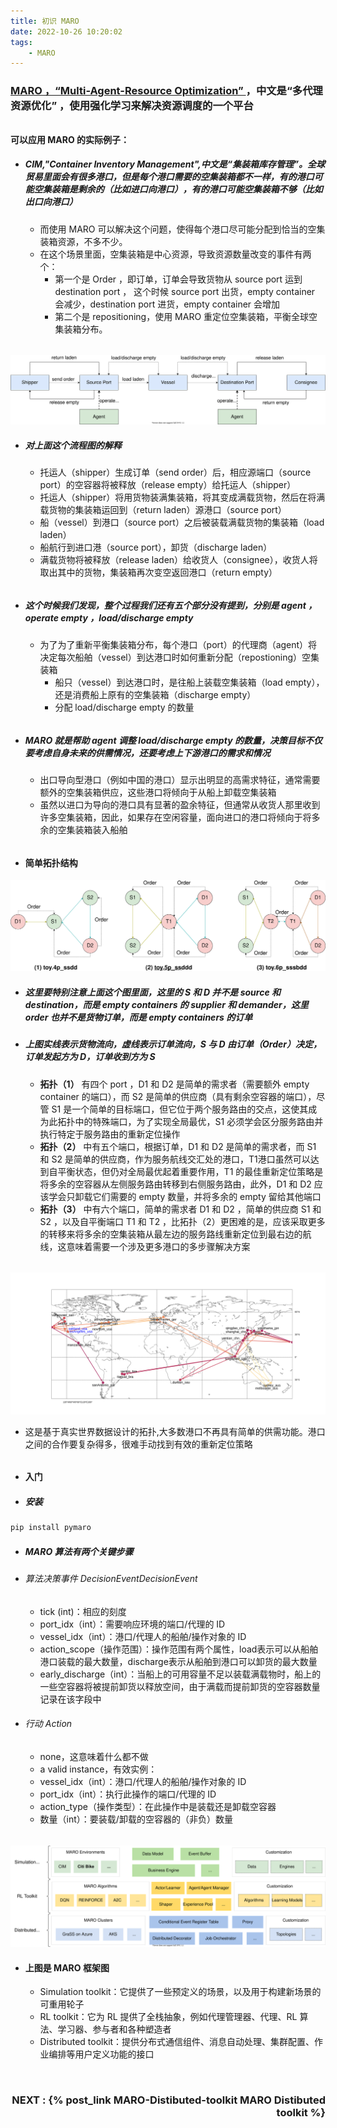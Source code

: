 ```yaml
---
title: 初识 MARO
date: 2022-10-26 10:20:02
tags:
	- MARO
---
```

### [MARO ，“Multi-Agent-Resource Optimization” ](https://github.com/microsoft/maro)<!--more-->，中文是“多代理资源优化” ，使用强化学习来解决资源调度的一个平台
######
#### 可以应用 MARO 的实际例子：

- ##### CIM,"Container Inventory Management",中文是“集装箱库存管理”。全球贸易里面会有很多港口，但是每个港口需要的空集装箱都不一样，有的港口可能空集装箱是剩余的（比如进口向港口），有的港口可能空集装箱不够（比如出口向港口）
	- 而使用 MARO 可以解决这个问题，使得每个港口尽可能分配到恰当的空集装箱资源，不多不少。
	- 在这个场景里面，空集装箱是中心资源，导致资源数量改变的事件有两个：
		- 第一个是 Order ，即订单，订单会导致货物从 source port 运到 destination port ， 这个时候 source port 出货，empty container 会减少，destination port 进货，empty container 会增加
		- 第二个是 repositioning，使用 MARO 重定位空集装箱，平衡全球空集装箱分布。
######

![](/pictures/初识MARO/cim.container_flow.svg)

- ##### 对上面这个流程图的解释
	- 托运人（shipper）生成订单（send order）后，相应源端口（source port）的空容器将被释放（release empty）给托运人（shipper）
	- 托运人（shipper）将用货物装满集装箱，将其变成满载货物，然后在将满载货物的集装箱运回到（return laden）源港口（source port）
	- 船（vessel）到港口（source port）之后被装载满载货物的集装箱（load laden）
	- 船航行到进口港（source port），卸货（discharge laden）
	- 满载货物将被释放（release laden）给收货人（consignee），收货人将取出其中的货物，集装箱再次变空返回港口（return empty）
######
- ##### 这个时候我们发现，整个过程我们还有五个部分没有提到，分别是 agent ，operate empty ，load/discharge empty 
	- 为了为了重新平衡集装箱分布，每个港口（port）的代理商（agent）将决定每次船舶（vessel）到达港口时如何重新分配（repostioning）空集装箱
		- 船只（vessel）到达港口时，是往船上装载空集装箱（load empty），还是消费船上原有的空集装箱（discharge empty）
		- 分配 load/discharge empty 的数量
######
- ##### MARO 就是帮助 agent 调整 load/discharge empty 的数量，决策目标不仅要考虑自身未来的供需情况，还要考虑上下游港口的需求和情况
	- 出口导向型港口（例如中国的港口）显示出明显的高需求特征，通常需要额外的空集装箱供应，这些港口将倾向于从船上卸载空集装箱
	- 虽然以进口为导向的港口具有显著的盈余特征，但通常从收货人那里收到许多空集装箱，因此，如果存在空闲容量，面向进口的港口将倾向于将多余的空集装箱装入船舶
######
- #### 简单拓扑结构
![](/pictures/初识MARO/cim.toys.svg)
- ##### 这里要特别注意上面这个图里面，这里的 S 和 D 并不是 source 和 destination，而是 empty containers 的 supplier 和 demander，这里 order 也并不是货物订单，而是 empty containers 的订单
- ##### 上图实线表示货物流向，虚线表示订单流向，S 与 D 由订单（Order）决定，订单发起方为 D，订单收到方为 S
	- **拓扑（1）** 有四个 port ，D1 和 D2 是简单的需求者（需要额外 empty container 的端口），而 S2 是简单的供应商（具有剩余空容器的端口），尽管 S1 是一个简单的目标端口，但它位于两个服务路由的交点，这使其成为此拓扑中的特殊端口，为了实现全局最优，S1 必须学会区分服务路由并执行特定于服务路由的重新定位操作
	- **拓扑（2）** 中有五个端口，根据订单，D1 和 D2 是简单的需求者，而 S1 和 S2 是简单的供应商，作为服务航线交汇处的港口，T1港口虽然可以达到自平衡状态，但仍对全局最优起着重要作用，T1 的最佳重新定位策略是将多余的空容器从左侧服务路由转移到右侧服务路由，此外，D1 和 D2 应该学会只卸载它们需要的 empty 数量，并将多余的 empty 留给其他端口
	- **拓扑（3）** 中有六个端口，简单的需求者 D1 和 D2 ，简单的供应商 S1 和 S2 ，以及自平衡端口 T1 和 T2 ，比拓扑（2）更困难的是，应该采取更多的转移来将多余的空集装箱从最左边的服务路线重新定位到最右边的航线，这意味着需要一个涉及更多港口的多步骤解决方案
######
![](/pictures/初识MARO/cim.global_trade.svg)
- 这是基于真实世界数据设计的拓扑,大多数港口不再具有简单的供需功能。港口之间的合作要复杂得多，很难手动找到有效的重新定位策略
######
- #### 入门
- ##### 安装
```python
pip install pymaro
```
- ##### MARO 算法有两个关键步骤
- ###### 算法决策事件 DecisionEventDecisionEvent
	- tick (int)：相应的刻度
	- port_idx（int）：需要响应环境的端口/代理的 ID
	- vessel_idx（int）：港口/代理人的船舶/操作对象的 ID
	- action_scope（操作范围）：操作范围有两个属性，load表示可以从船舶港口装载的最大数量，discharge表示从船舶到港口可以卸货的最大数量
	- early_discharge（int）：当船上的可用容量不足以装载满载物时，船上的一些空容器将被提前卸货以释放空间，由于满载而提前卸货的空容器数量记录在该字段中
- ###### 行动 Action
	- none，这意味着什么都不做
	- a valid instance，有效实例：
	- vessel_idx（int）：港口/代理人的船舶/操作对象的 ID
	- port_idx（int）：执行此操作的端口/代理的 ID
	- action_type（操作类型）：在此操作中是装载还是卸载空容器
	- 数量（int）：要装载/卸载的空容器的（非负）数量
######
![](/pictures/初识MARO/maro_overview.svg)
- #### 上图是 MARO 框架图
	- Simulation toolkit：它提供了一些预定义的场景，以及用于构建新场景的可重用轮子
	- RL toolkit：它为 RL 提供了全栈抽象，例如代理管理器、代理、RL 算法、学习器、参与者和各种塑造者
	- Distributed toolkit：提供分布式通信组件、消息自动处理、集群配置、作业编排等用户定义功能的接口
    
<br/>
<h3>
<div align="right" >
NEXT : {% post_link MARO-Distibuted-toolkit MARO Distibuted toolkit %}
</div>
</h3>



